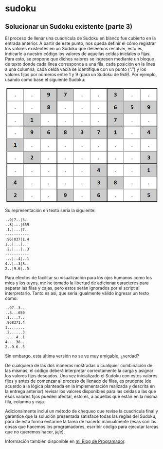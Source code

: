 # sudoku

## Solucionar un Sudoku existente (parte 3)

El proceso de llenar una cuadrícula de Sudoku en blanco fue cubierto en la entrada anterior. A partir de este punto, nos queda definir el cómo registrar los valores existentes en un Sudoku que deseemos resolver, esto es, indicarle a nuestro código los valores de aquellas celdas iniciales o fijas. Para esto, se propone que dichos valores se ingresen mediante un bloque de texto donde cada línea corresponda a una fila, cada posición en la línea a una columna, cada celda vacía se identifique con un punto (“.”) y los valores fijos por números entre 1 y 9 (para un Sudoku de 9x9). Por ejemplo, usando como base el siguiente Sudoku:

![Un tablero de Sudoku por resolver](https://github.com/jjmejia/sudoku/blob/main/imagenes/sudoku-limpio.png?raw=true)

Su representación en texto sería la siguiente:

    ..9|7..|3..
    ..8|...|659
    .1.|...|7..
    -----------
    .96|837|1.4
    1..|...|...
    .2.|...|..3
    -----------
    ...|..4|..1
    4..|..3|8..
    2..|9.6|..5

Para efectos de facilitar su visualización para los ojos humanos como los míos y los tuyos, me he tomado la libertad de adicionar caracteres para separar las filas y cajas, pero estos serán ignorados por el script al interpretarlo. Tanto es así, que sería igualmente válido ingresar un texto como:

    ..97..3..
    ..8...659
    .1....7..
    .968371.4
    1........
    .2......3
    .....4..1
    4....38..
    2..9.6..5

Sin embargo, esta última versión no se ve muy amigable, ¿verdad?

De cualquiera de las dos maneras mostradas o cualquier combinación de las mismas, el código deberá interpretar correctamente la carga y asignar los valores fijos deseados. Una vez inicializado el Sudoku con estos valores fijos y antes de comenzar al proceso de llenado de filas, es prudente (de acuerdo a la lógica planteada en la implementación realizada y descrita en la entrega anterior) revisar los valores disponibles para las celdas a las que esos valores fijos pueden afectar, esto es, a aquellas que están en la misma fila, columna y caja.

Adicionalmente incluí un método de chequeo que revise la cuadrícula final y garantice que la solución presentada satisface todas las reglas del Sudoku, para de esta forma evitarme la tarea de hacerlo manualmente (esas son las cosas que hacemos los programadores, escribir código para ejecutar tareas que no queremos hacer, *jeje*).

Información también disponible en [mi Blog de Programador](https://micode-manager.blogspot.com/search/label/Sudoku).